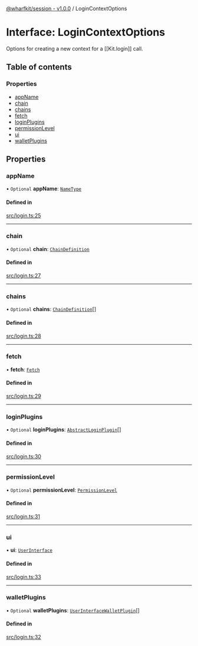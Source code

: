 [@wharfkit/session - v1.0.0](/docs/testREADME.md) / LoginContextOptions

# Interface: LoginContextOptions

Options for creating a new context for a [[Kit.login]] call.

## Table of contents

### Properties

- [appName](/docs/testinterfaces/LoginContextOptions.md#appname)
- [chain](/docs/testinterfaces/LoginContextOptions.md#chain)
- [chains](/docs/testinterfaces/LoginContextOptions.md#chains)
- [fetch](/docs/testinterfaces/LoginContextOptions.md#fetch)
- [loginPlugins](/docs/testinterfaces/LoginContextOptions.md#loginplugins)
- [permissionLevel](/docs/testinterfaces/LoginContextOptions.md#permissionlevel)
- [ui](/docs/testinterfaces/LoginContextOptions.md#ui)
- [walletPlugins](/docs/testinterfaces/LoginContextOptions.md#walletplugins)

## Properties

### appName

• `Optional` **appName**: [`NameType`](/docs/testREADME.md#nametype)

#### Defined in

[src/login.ts:25](https://github.com/wharfkit/session/blob/3f0b05c/src/login.ts#L25)

___

### chain

• `Optional` **chain**: [`ChainDefinition`](/docs/testclasses/ChainDefinition.md)

#### Defined in

[src/login.ts:27](https://github.com/wharfkit/session/blob/3f0b05c/src/login.ts#L27)

___

### chains

• `Optional` **chains**: [`ChainDefinition`](/docs/testclasses/ChainDefinition.md)[]

#### Defined in

[src/login.ts:28](https://github.com/wharfkit/session/blob/3f0b05c/src/login.ts#L28)

___

### fetch

• **fetch**: [`Fetch`](/docs/testREADME.md#fetch)

#### Defined in

[src/login.ts:29](https://github.com/wharfkit/session/blob/3f0b05c/src/login.ts#L29)

___

### loginPlugins

• `Optional` **loginPlugins**: [`AbstractLoginPlugin`](/docs/testclasses/AbstractLoginPlugin.md)[]

#### Defined in

[src/login.ts:30](https://github.com/wharfkit/session/blob/3f0b05c/src/login.ts#L30)

___

### permissionLevel

• `Optional` **permissionLevel**: [`PermissionLevel`](/docs/testclasses/PermissionLevel.md)

#### Defined in

[src/login.ts:31](https://github.com/wharfkit/session/blob/3f0b05c/src/login.ts#L31)

___

### ui

• **ui**: [`UserInterface`](/docs/testinterfaces/UserInterface.md)

#### Defined in

[src/login.ts:33](https://github.com/wharfkit/session/blob/3f0b05c/src/login.ts#L33)

___

### walletPlugins

• `Optional` **walletPlugins**: [`UserInterfaceWalletPlugin`](/docs/testinterfaces/UserInterfaceWalletPlugin.md)[]

#### Defined in

[src/login.ts:32](https://github.com/wharfkit/session/blob/3f0b05c/src/login.ts#L32)
